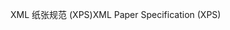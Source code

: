 <span data-ttu-id="42999-101">XML 纸张规范 (XPS)</span><span class="sxs-lookup"><span data-stu-id="42999-101">XML Paper Specification (XPS)</span></span>